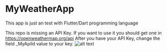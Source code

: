 # MyWeatherApp
This app is just an test with Flutter/Dart programming language

This repo is missing an API Key. If you want to use it you should get one in https://openweathermap.org/api
After you have your API Key, change the field \_MyApiId value to your key.
![alt text](https://github.com/[username]/[reponame]/blob/[branch]/0.jpg?raw=true)
